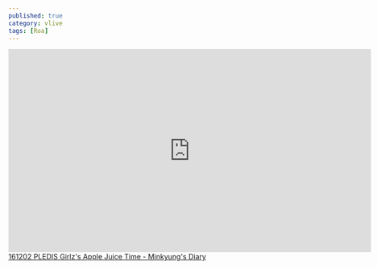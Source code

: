```yaml
---
published: true
category: vlive
tags: [Roa]
---
```

<iframe src="http://www.vlive.tv/embed/18072" frameborder="no" scrolling="no" marginwidth="0" marginheight="0" WIDTH="720" HEIGHT="405" allowfullscreen></iframe><br /><a href="" target="_blank">161202 PLEDIS Girlz's Apple Juice Time - Minkyung's Diary</a>